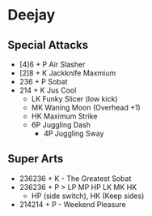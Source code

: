 # Deejay

## Special Attacks​
- [4]6 + P Air Slasher
- [2]8 + K Jackknife Maxmium
- 236 + P Sobat
- 214 + K Jus Cool
    - LK Funky Slicer (low kick)
    - MK Waning Moon (Overhead +1)
    - HK Maximum Strike
    - 6P Juggling Dash
        - 4P Juggling Sway
## Super Arts​
- 236236 + K - The Greatest Sobat
- 236236 + P > LP MP HP LK MK HK
    - HP (side switch), HK (Keep sides)
- 214214 + P - Weekend Pleasure